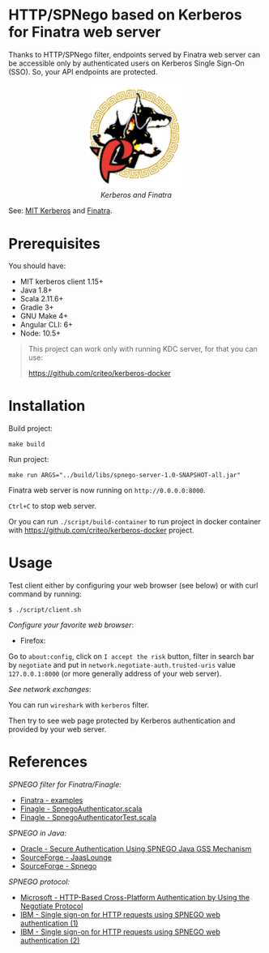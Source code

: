 # HTTP/SPNego based on Kerberos for Finatra web server

Thanks to HTTP/SPNego filter, endpoints served by Finatra web server can be accessible 
only by authenticated users on Kerberos Single Sign-On (SSO). So, your API endpoints are
protected.

<p align="center">
  <img alt="finatra_kerberos.png" src="./media/finatra_kerberos.png" width=200/><br>
  <i>Kerberos and Finatra</i>
</p>

See: [MIT Kerberos](https://web.mit.edu/kerberos/) and [Finatra](https://twitter.github.io/finatra/). 

# Prerequisites

You should have:

* MIT kerberos client 1.15+
* Java 1.8+
* Scala 2.11.6+
* Gradle 3+
* GNU Make 4+
* Angular CLI: 6+
* Node: 10.5+


> This project can work only with running KDC server, for that you can use:
>
> https://github.com/criteo/kerberos-docker

# Installation

Build project:

~~~
make build
~~~

Run project:

~~~
make run ARGS="../build/libs/spnego-server-1.0-SNAPSHOT-all.jar"
~~~

Finatra web server is now running on `http://0.0.0.0:8000`.

`Ctrl+C` to stop web server.

Or you can run `./script/build-container` to run project in docker container with https://github.com/criteo/kerberos-docker
project.

# Usage

Test client either by configuring your web browser (see below) or with curl command by running:

~~~
$ ./script/client.sh
~~~

*Configure your favorite web browser*:

* Firefox:

Go to `about:config`, click on `I accept the risk` button, filter in search bar by `negotiate` and 
put in `network.negotiate-auth.trusted-uris` value `127.0.0.1:8000` (or more generally address of your web server).

*See network exchanges*:

You can run `wireshark` with `kerberos` filter. 

Then try to see web page protected by Kerberos authentication and provided by your web server.

# References

*SPNEGO filter for Finatra/Finagle:*

* [Finatra - examples](https://github.com/twitter/finatra/tree/develop/examples)
* [Finagle - SpnegoAuthenticator.scala](https://github.com/twitter/finagle/blob/develop/finagle-http/src/main/scala/com/twitter/finagle/http/SpnegoAuthenticator.scala)
* [Finagle - SpnegoAuthenticatorTest.scala](https://github.com/twitter/finagle/blob/develop/finagle-http/src/test/scala/com/twitter/finagle/http/SpnegoAuthenticatorTest.scala)

*SPNEGO in Java:*

* [Oracle - Secure Authentication Using SPNEGO Java GSS Mechanism](https://docs.oracle.com/javase/10/security/part-v-secure-authentication-using-spnego-java-gss-mechanism.htm#JSSEC-GUID-B51B4169-BD5D-4A19-BC2B-7F6B3ABB9B7A)
* [SourceForge - JaasLounge](http://jaaslounge.sourceforge.net)
* [SourceForge - Spnego](http://spnego.sourceforge.net)

*SPNEGO protocol:*

* [Microsoft - HTTP-Based Cross-Platform Authentication by Using the Negotiate Protocol](https://msdn.microsoft.com/en-us/library/ms995330.aspx)
* [IBM - Single sign-on for HTTP requests using SPNEGO web authentication (1)](https://www.ibm.com/support/knowledgecenter/SSEQTP_liberty/com.ibm.websphere.wlp.doc/ae/cwlp_spnego.html)
* [IBM - Single sign-on for HTTP requests using SPNEGO web authentication (2)](https://www.ibm.com/support/knowledgecenter/en/SSAW57_8.5.5/com.ibm.websphere.nd.multiplatform.doc/ae/csec_SPNEGO_explain.html)
